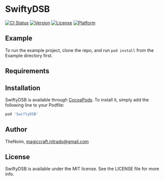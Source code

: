 # SwiftyDSB

[![CI Status](http://img.shields.io/travis/TheNoim/SwiftyDSB.svg?style=flat)](https://travis-ci.org/TheNoim/SwiftyDSB)
[![Version](https://img.shields.io/cocoapods/v/SwiftyDSB.svg?style=flat)](http://cocoapods.org/pods/SwiftyDSB)
[![License](https://img.shields.io/cocoapods/l/SwiftyDSB.svg?style=flat)](http://cocoapods.org/pods/SwiftyDSB)
[![Platform](https://img.shields.io/cocoapods/p/SwiftyDSB.svg?style=flat)](http://cocoapods.org/pods/SwiftyDSB)

## Example

To run the example project, clone the repo, and run `pod install` from the Example directory first.

## Requirements

## Installation

SwiftyDSB is available through [CocoaPods](http://cocoapods.org). To install
it, simply add the following line to your Podfile:

```ruby
pod 'SwiftyDSB'
```

## Author

TheNoim, magiccraft.nitrado@gmail.com

## License

SwiftyDSB is available under the MIT license. See the LICENSE file for more info.
